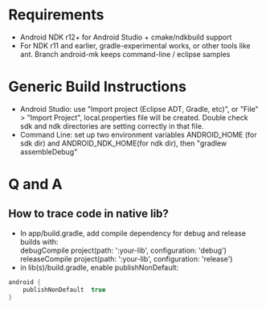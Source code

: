 # Requirements
* Android NDK r12+ for Android Studio + cmake/ndkbuild support
* For NDK r11 and earlier, gradle-experimental works, or other tools like ant. Branch android-mk keeps command-line / eclipse samples 

# Generic Build Instructions
* Android Studio: use "Import project (Eclipse ADT, Gradle, etc)", or "File" > "Import Project", local.properties file will be created. Double check sdk and ndk directories are setting correctly in that file.
* Command Line: set up two environment variables ANDROID_HOME (for sdk dir) and ANDROID_NDK_HOME(for ndk dir), then "gradlew assembleDebug"


# Q and A
## How to trace code in native lib?   
* In app/build.gradle, add compile dependency for debug and release builds with:   
debugCompile project(path: ':your-lib', configuration: 'debug')   
releaseCompile project(path: ':your-lib', configuration: 'release')
* in lib(s)/build.gradle, enable publishNonDefault:    
```java
android {
    publishNonDefault  true
}
```

